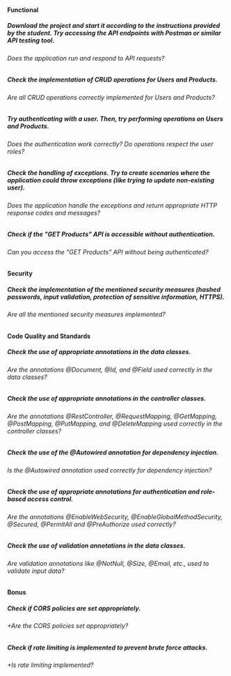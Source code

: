 #### Functional

##### Download the project and start it according to the instructions provided by the student. Try accessing the API endpoints with Postman or similar API testing tool.

###### Does the application run and respond to API requests?

##### Check the implementation of CRUD operations for Users and Products.

###### Are all CRUD operations correctly implemented for Users and Products?

##### Try authenticating with a user. Then, try performing operations on Users and Products.

###### Does the authentication work correctly? Do operations respect the user roles?

##### Check the handling of exceptions. Try to create scenarios where the application could throw exceptions (like trying to update non-existing user).

###### Does the application handle the exceptions and return appropriate HTTP response codes and messages?

##### Check if the "GET Products" API is accessible without authentication.

###### Can you access the "GET Products" API without being authenticated?

#### Security

##### Check the implementation of the mentioned security measures (hashed passwords, input validation, protection of sensitive information, HTTPS).

###### Are all the mentioned security measures implemented?

#### Code Quality and Standards

##### Check the use of appropriate annotations in the data classes.

###### Are the annotations @Document, @Id, and @Field used correctly in the data classes?

##### Check the use of appropriate annotations in the controller classes.

###### Are the annotations @RestController, @RequestMapping, @GetMapping, @PostMapping, @PutMapping, and @DeleteMapping used correctly in the controller classes?

##### Check the use of the @Autowired annotation for dependency injection.

###### Is the @Autowired annotation used correctly for dependency injection?

##### Check the use of appropriate annotations for authentication and role-based access control.

###### Are the annotations @EnableWebSecurity, @EnableGlobalMethodSecurity, @Secured, @PermitAll and @PreAuthorize used correctly?

##### Check the use of validation annotations in the data classes.

###### Are validation annotations like @NotNull, @Size, @Email, etc., used to validate input data?

#### Bonus

##### Check if CORS policies are set appropriately.

###### +Are the CORS policies set appropriately?

##### Check if rate limiting is implemented to prevent brute force attacks.

###### +Is rate limiting implemented?

